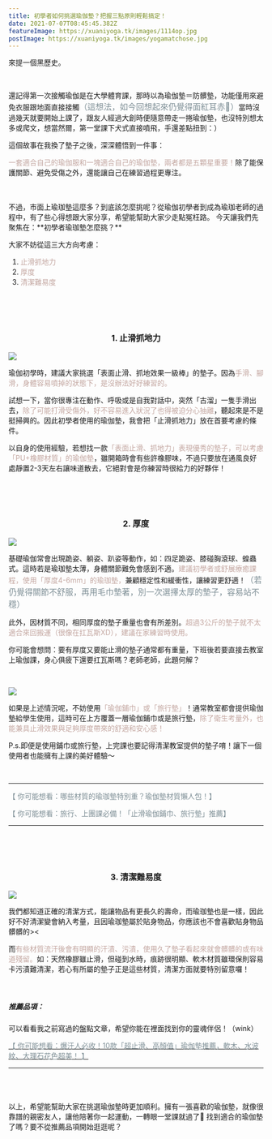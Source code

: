 ```yaml
---
title: 初學者如何挑選瑜伽墊？把握三點原則輕鬆搞定！
date: 2021-07-07T08:45:45.382Z
featureImage: https://xuaniyoga.tk/images/1114op.jpg
postImage: https://xuaniyoga.tk/images/yogamatchose.jpg
---
```

來提一個黑歷史。

<br>

還記得第一次接觸瑜伽是在大學體育課，那時以為瑜伽墊＝防髒墊，功能僅用來避免衣服跟地面直接接觸<font size=3><font color=#7D8E95>（這想法，如今回想起來仍覺得面紅耳赤🙂）</font></font>當時沒過幾天就要開始上課了，跟友人經過大創時便隨意帶走一捲瑜伽墊，也沒特別想太多或爬文，想當然爾，第一堂課下犬式直接噴飛，手還差點扭到：）
<br>

這個故事在我換了墊子之後，深深體悟到一件事：

<font color=#c3a6a0>一套適合自己的瑜伽服和一塊適合自己的瑜伽墊，兩者都是五顆星重要！</font>除了能保護關節、避免受傷之外，還能讓自己在練習過程更專注。
<br>
<br>

<br>
不過，市面上瑜珈墊這麼多？到底該怎麼挑呢？從瑜伽初學者到成為瑜珈老師的過程中，有了些心得想跟大家分享，希望能幫助大家少走點冤枉路。
今天讓我們先聚焦在：**初學者瑜珈墊怎麼挑？**

大家不妨從這三大方向考慮：

1. <font color=#c3a6a0>止滑抓地力</font>
2. <font color=#c3a6a0>厚度</font>
3. <font color=#c3a6a0>清潔難易度</font>

<br>

<br>

<br>

### <center>1. 止滑抓地力</center>

![](https://xuaniyoga.tk/images/dogpose2.jpg)

瑜伽初學時，建議大家挑選「表面止滑、抓地效果一級棒」的墊子。因為<font color=#c3a6a0>手滑、腳滑，身體容易噴掉的狀態下，是沒辦法好好練習的。</font>

試想一下，當你很專注在動作、呼吸或是自我對話中，突然「古溜」一隻手滑出去，<font color=#c3a6a0>除了可能打滑受傷外，好不容易進入狀況了也得被迫分心抽離</font>，聽起來是不是挺掃興的。因此初學者使用的瑜伽墊，我會把「止滑抓地力」放在首要考慮的條件。

以自身的使用經驗，若想找一款<font color=#c3a6a0>「表面止滑、抓地力」表現優秀的墊子，可以考慮「PU+橡膠材質」的瑜伽墊</font>，雖開箱時會有些許橡膠味，不過只要放在通風良好處靜置2-3天左右讓味道散去，它絕對會是你練習時很給力的好夥伴！

<br>

<br>

<br>

### <center>2. 厚度</center>

![](https://xuaniyoga.tk/images/all-four.jpg)

基礎瑜伽常會出現跪姿、躺姿、趴姿等動作，如：四足跪姿、膝碰胸滾球、蝗蟲式。這時若是瑜珈墊太薄，身體關節難免會感到不適。<font color=#c3a6a0>建議初學者或舒展療癒課程，使用「厚度4-6mm」的瑜珈墊，</font>兼顧穩定性和緩衝性，讓練習更舒適！<font color=#7D8E95><font size=3>（若仍覺得關節不舒服，再用毛巾墊著，別一次選擇太厚的墊子，容易站不穩）</font></font>

此外，因材質不同，相同厚度的墊子重量也會有所差別。<font color=#c3a6a0>超過3公斤的墊子就不太適合來回搬運（很像在扛瓦斯XD），建議在家練習時使用。</font><br> 

你可能會想問：要有厚度又要能止滑的墊子通常都有重量，下班後若要直接去教室上瑜伽課，身心俱疲下還要扛瓦斯嗎？老師老師，此題何解？

<br>

![](https://xuaniyoga.tk/images/tower.jpg)

如果是上述情況呢，不妨使用<font color=#c3a6a0>「瑜伽鋪巾」或「旅行墊」</font>！通常教室都會提供瑜伽墊給學生使用，這時可在上方覆蓋一層瑜伽鋪巾或是旅行墊，<font color=#c3a6a0>除了衛生考量外，也能兼具止滑效果與足夠厚度帶來的舒適和安心感！</font>

P.s.即便是使用鋪巾或旅行墊，上完課也要記得清潔教室提供的墊子唷！讓下一個使用者也能擁有上課的美好體驗～

<br>

- - -

<font color=#7d8e95>【 你可能想看：哪些材質的瑜珈墊特別重？瑜伽墊材質懶人包！】</font>

<font color=#7d8e95>【 你可能想看：旅行、上團課必備！「止滑瑜伽鋪巾、旅行墊」推薦】</font>

- - -

<br>
<br>
<br>

### <center>3. 清潔難易度</center>

![](https://xuaniyoga.tk/images/a3.jpg)

我們都知道正確的清潔方式，能讓物品有更長久的壽命，而瑜珈墊也是一樣，因此好不好清潔變會納入考量，且因瑜珈墊屬於貼身物品，你應該也不會喜歡貼身物品髒髒的><

而<font color=#c3a6a0>有些材質流汗後會有明顯的汗漬、污漬，使用久了墊子看起來就會髒髒的或有味道殘留。</font>如：天然橡膠雖止滑，但碰到水時，痕跡很明顯、軟木材質雖環保則容易卡污漬難清潔，若心有所屬的墊子正是這些材質，清潔方面就要特別留意囉！
<br>
<br>
<br>

##### 推薦品項：

可以看看我之前寫過的盤點文章，希望你能在裡面找到你的靈魂伴侶！（wink）

<a href="https://www.niusnews.com/=P1mmmmml4?sc=fo7cn" target="_blank"><font color="#7D8E95">【 你可能想看：爆汗人必收！10款「超止滑、高顏值」瑜伽墊推薦，軟木、水波紋、大理石花色超美！  】</font></a>

- - -

<br>
<br>
<br>
以上，希望能幫助大家在挑選瑜伽墊時更加順利。擁有一張喜歡的瑜伽墊，就像很靠譜的親密友人，讓他陪著你一起運動，一轉眼一堂課就過了🥰 找到適合的瑜伽墊了嗎？要不從推薦品項開始逛逛呢？